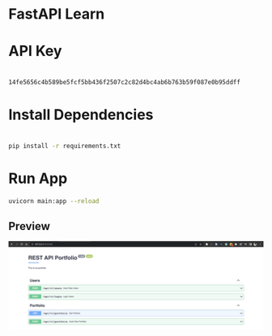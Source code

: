 # FastAPI Learn

# API Key

```bash

14fe5656c4b589be5fcf5bb436f2507c2c82d4bc4ab6b763b59f087e0b95ddff

```


# Install Dependencies

```bash

pip install -r requirements.txt

```

# Run App

```bash
uvicorn main:app --reload
```

## Preview

[![preview images](preview.png)](#)
